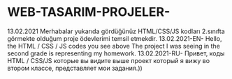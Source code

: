# WEB-TASARIM-PROJELER-
 13.02.2021
 Merhabalar	 yukarıda gördüğünüz HTML/CSS/JS kodları 
 2.sınıfta görmekte olduğum proje ödevlerimi temsil etmekdir. 
 13.02.2021-EN-
 Hello, the HTML / CSS / JS codes you see above
 The project I was seeing in the second grade is representing my homework.
 13.02.2021-RU-
  Привет, коды HTML / CSS/JS которые вы видите выше проект
 который я вижу во втором классе, представляет мои задания.))
 

